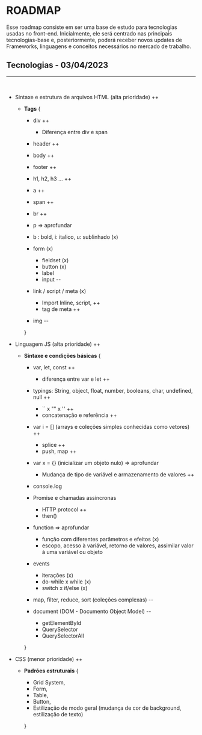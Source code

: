 # **ROADMAP**

Esse roadmap consiste em ser uma base de estudo para tecnologias usadas no front-end. 
Inicialmente, ele será centrado nas principais tecnologias-base e, posteriormente, poderá receber novos updates de Frameworks, linguagens e conceitos necessários no mercado de trabalho.

## **Tecnologias - 03/04/2023**

---

<br/>


* Sintaxe e estrutura de arquivos HTML (alta prioridade) ++
    * **Tags** {
        * div ++
            * Diferença entre div e span

        * header ++
        
        * body ++

        * footer ++

        * h1, h2, h3 ... ++

        * a ++

        * span ++

        * br ++

        * p => aprofundar

        * b : bold, i: italico, u: sublinhado (x)

        * form (x) 
            * fieldset (x)
            * button (x)
            * label
            * input --

        * link / script / meta (x)
            * Import Inline, script, ++
            * tag de meta ++

        * img --
        
        }



* Linguagem JS (alta prioridade) ++

    * **Sintaxe e condições básicas** {

        * var, let, const ++
            * diferença entre var e let ++

        * typings: String, object, float, number, booleans, char, undefined, null ++
            * `` x "" x '' ++ 
            * concatenação e referência ++

        * var i = [] (arrays e coleções simples conhecidas como vetores) ++
            * splice ++
            * push, map ++

        * var x = {} (inicializar um objeto nulo) => aprofundar 
            * Mudança de tipo de variável e armazenamento de valores ++

        * console.log 

        * Promise e chamadas assíncronas 
            * HTTP protocol ++
            * then() 

        * function => aprofundar
            * função com diferentes parâmetros e efeitos (x)
            * escopo, acesso à variável, retorno de valores, assimilar valor à uma variável ou objeto

        * events
            * iterações (x)
            * do-while x while (x)    
            * switch x if/else (x)

        * map, filter, reduce, sort (coleções complexas) --

        * document (DOM - Documento Object Model) --
            * getElementById 
            * QuerySelector 
            * QuerySelectorAll 

        }


* CSS (menor prioridade) ++
    * **Padrões estruturais** {
        * Grid System,
        * Form, 
        * Table, 
        * Button,
        * Estilização de modo geral (mudança de cor de background, estilização de texto)

        }
